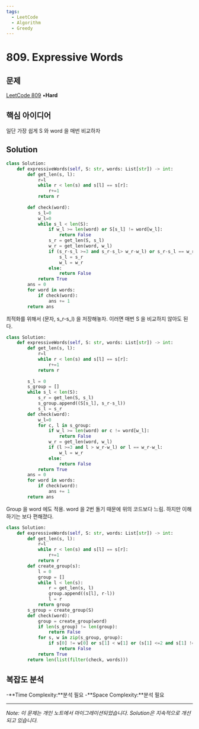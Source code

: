 ```yaml
---
tags:
  - LeetCode
  - Algorithm
  - Greedy
---
```


# 809. Expressive Words

## 문제

[LeetCode 809](https://leetcode.com/problems/expressive-words/) •**Hard**

## 핵심 아이디어

일단 가장 쉽게 S 와 word 을 매번 비교하자

## Solution

```python
class Solution:
    def expressiveWords(self, S: str, words: List[str]) -> int:
        def get_len(s, l):
            r=l
            while r < len(s) and s[l] == s[r]:
                r+=1
            return r
        
        def check(word):
            s_l=0
            w_l=0
            while s_l < len(S):
                if w_l >= len(word) or S[s_l] != word[w_l]:
                    return False
                s_r = get_len(S, s_l)
                w_r = get_len(word, w_l)
                if (s_r-s_l >=3 and s_r-s_l> w_r-w_l) or s_r-s_l == w_r-w_l:
                    s_l = s_r
                    w_l = w_r
                else:
                    return False
            return True
        ans = 0
        for word in words:
            if check(word):
                ans += 1
        return ans
```

최적화를 위해서 (문자, s_r-s_l) 을 저장해놓자. 이러면 매번 S 을 비교하지 않아도 된다.

```python
class Solution:
    def expressiveWords(self, S: str, words: List[str]) -> int:
        def get_len(s, l):
            r=l
            while r < len(s) and s[l] == s[r]:
                r+=1
            return r
        
        s_l = 0
        s_group = []
        while s_l < len(S):
            s_r = get_len(S, s_l)
            s_group.append((S[s_l], s_r-s_l))
            s_l = s_r
        def check(word):
            w_l=0
            for c, l in s_group:
                if w_l >= len(word) or c != word[w_l]:
                    return False
                w_r = get_len(word, w_l)
                if (l >=3 and l > w_r-w_l) or l == w_r-w_l:
                    w_l = w_r
                else:
                    return False
            return True
        ans = 0
        for word in words:
            if check(word):
                ans += 1
        return ans
```

Group 을 word 에도 적용. word 을 2번 돌기 때문에 위의 코드보다 느림. 하지만 이해하기는 보다 편해졌다.

```python
class Solution:
    def expressiveWords(self, S: str, words: List[str]) -> int:
        def get_len(s, l):
            r=l
            while r < len(s) and s[l] == s[r]:
                r+=1
            return r
        def create_group(s):
            l = 0
            group = []
            while l < len(s):
                r = get_len(s, l)
                group.append((s[l], r-l))
                l = r
            return group
        s_group = create_group(S)
        def check(word):
            group = create_group(word)
            if len(s_group) != len(group):
                return False
            for s, w in zip(s_group, group):
                if s[0] != w[0] or s[1] < w[1] or (s[1] <=2 and s[1] != w[1]):
                    return False
            return True
        return len(list(filter(check, words)))
```

## 복잡도 분석

-**Time Complexity:**분석 필요
-**Space Complexity:**분석 필요

---

*Note: 이 문제는 개인 노트에서 마이그레이션되었습니다. Solution은 지속적으로 개선되고 있습니다.*
